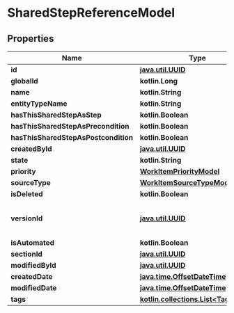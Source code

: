 
# SharedStepReferenceModel

## Properties
| Name | Type | Description | Notes |
| ------------ | ------------- | ------------- | ------------- |
| **id** | [**java.util.UUID**](java.util.UUID.md) |  |  |
| **globalId** | **kotlin.Long** |  |  |
| **name** | **kotlin.String** |  |  |
| **entityTypeName** | **kotlin.String** |  |  |
| **hasThisSharedStepAsStep** | **kotlin.Boolean** |  |  |
| **hasThisSharedStepAsPrecondition** | **kotlin.Boolean** |  |  |
| **hasThisSharedStepAsPostcondition** | **kotlin.Boolean** |  |  |
| **createdById** | [**java.util.UUID**](java.util.UUID.md) |  |  |
| **state** | **kotlin.String** |  |  |
| **priority** | [**WorkItemPriorityModel**](WorkItemPriorityModel.md) |  |  |
| **sourceType** | [**WorkItemSourceTypeModel**](WorkItemSourceTypeModel.md) |  |  |
| **isDeleted** | **kotlin.Boolean** |  |  |
| **versionId** | [**java.util.UUID**](java.util.UUID.md) | used for versioning changes in workitem |  |
| **isAutomated** | **kotlin.Boolean** |  |  |
| **sectionId** | [**java.util.UUID**](java.util.UUID.md) |  |  |
| **modifiedById** | [**java.util.UUID**](java.util.UUID.md) |  |  [optional] |
| **createdDate** | [**java.time.OffsetDateTime**](java.time.OffsetDateTime.md) |  |  [optional] |
| **modifiedDate** | [**java.time.OffsetDateTime**](java.time.OffsetDateTime.md) |  |  [optional] |
| **tags** | [**kotlin.collections.List&lt;TagModel&gt;**](TagModel.md) |  |  [optional] |



